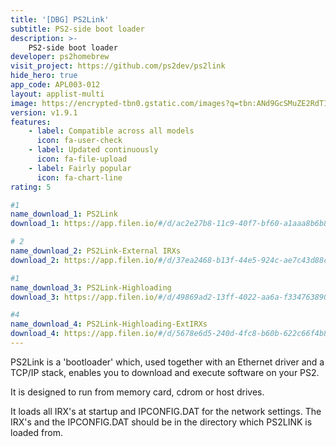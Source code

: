 ```yaml
---
title: '[DBG] PS2Link'
subtitle: PS2-side boot loader
description: >-
    PS2-side boot loader
developer: ps2homebrew
visit_project: https://github.com/ps2dev/ps2link
hide_hero: true
app_code: APL003-012
layout: applist-multi
image: https://encrypted-tbn0.gstatic.com/images?q=tbn:ANd9GcSMuZE2RdTI1SUgQe-THdtXh2OjbdxH1RtifA&s
version: v1.9.1
features:
    - label: Compatible across all models
      icon: fa-user-check
    - label: Updated continuously
      icon: fa-file-upload
    - label: Fairly popular
      icon: fa-chart-line
rating: 5

#1
name_download_1: PS2Link
download_1: https://app.filen.io/#/d/ac2e27b8-11c9-40f7-bf60-a1aaa8b6b8c8#F2F7KGsXLDfNbWk9t2TdhfKRAtLhu5fK

# 2
name_download_2: PS2Link-External IRXs
download_2: https://app.filen.io/#/d/37ea2468-b13f-44e5-924c-ae7c43d88c00#KNUYWwbhMMRcjgvw1iwq6FRaZbfdLm2U

#1
name_download_3: PS2Link-Highloading
download_3: https://app.filen.io/#/d/49869ad2-13ff-4022-aa6a-f3347638906c#eqIG3PtUiFy4gAlg7NDaTEMFvMrZ4cpP

#4
name_download_4: PS2Link-Highloading-ExtIRXs
download_4: https://app.filen.io/#/d/5678e6d5-240d-4fc8-b60b-622c66f4b8da#JqgbazD2PsEYcUjpPugRvX3IAFIEng6v
---
```


PS2Link is a 'bootloader' which, used together with an Ethernet driver and a TCP/IP stack, enables you to download and execute software on your PS2.

It is designed to run from memory card, cdrom or host drives.

It loads all IRX's at startup and IPCONFIG.DAT for the network settings. The IRX's and the IPCONFIG.DAT should be in the directory which PS2LINK is loaded from.
